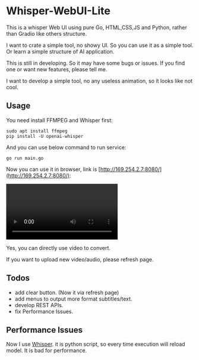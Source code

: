 # Whisper-WebUI-Lite
This is a whisper Web UI using pure Go, HTML,CSS,JS and Python, rather than Gradio like others structure.

I want to crate a simple tool, no showy UI. So you can use it as a simple tool. Or learn a simple structure of AI application.

This is still in developing. So it may have some bugs or issues. If you find one or want new features, please tell me.

I want to develop a simple tool, no any useless animation, so it looks like not cool.

## Usage
You need install FFMPEG and Whisper first:

```
sudo apt install ffmpeg
pip install -U openai-whisper
```

And you can use below command to run service:

```
go run main.go
```

Now you can use it in browser, link is [http://169.254.2.7:8080/](http://169.254.2.7:8080/):

![](./imgs/usage.mov)

Yes, you can directly use video to convert.

If you want to upload new video/audio, please refresh page.

## Todos
- add clear button. (Now it via refresh page)
- add menus to output more format subtitles/text.
- develop REST APIs.
- fix Performance Issues.

## Performance Issues
Now I use [Whisper](https://github.com/openai/whisper). it is python script, so every time execution will reload model. It is bad for performance.

